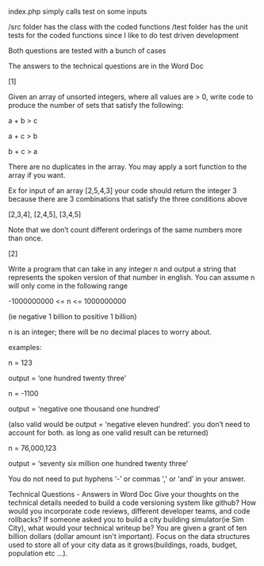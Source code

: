 index.php simply calls test on some inputs

/src folder has the class with the coded functions
/test folder has the unit tests for the coded functions since I like to do test driven development

Both questions are tested with a bunch of cases

The answers to the technical questions are in the Word Doc 

[1]

Given an array of unsorted integers, where all values are > 0, write code to produce the number of sets that satisfy the following:

a + b > c

a + c > b

b + c > a

There are no duplicates in the array. You may apply a sort function to the array if you want.



Ex for input of an array [2,5,4,3] your code should return the integer 3 because there are 3 combinations that satisfy the three conditions above

[2,3,4], [2,4,5], [3,4,5]

Note that we don’t count different orderings of the same numbers more than once.



[2]

Write a program that can take in any integer n and output a string that represents the spoken version of that number in english. You can assume n will only come in the following range

-1000000000 <= n <= 1000000000

(ie negative 1 billion to positive 1 billion)

n is an integer; there will be no decimal places to worry about.

examples:

n = 123

output = ‘one hundred twenty three’

n = -1100

output = ‘negative one thousand one hundred’

(also valid would be output = ‘negative eleven hundred’. you don’t need to account for both. as long as one valid result can be returned)

n = 76,000,123

output = ‘seventy six million one hundred twenty three’

You do not need to put hyphens ‘-’ or commas ',' or ‘and’ in your answer.

Technical Questions - Answers in Word Doc
Give your thoughts on the technical details needed to build a code versioning system like github? How would you incorporate code reviews, different developer teams, and code rollbacks?
If someone asked you to build a city building simulator(ie Sim City), what would your technical writeup be? You are given a grant of ten billion dollars (dollar amount isn't important). Focus on the data structures used to store all of your city data as it grows(buildings, roads, budget, population etc ...).